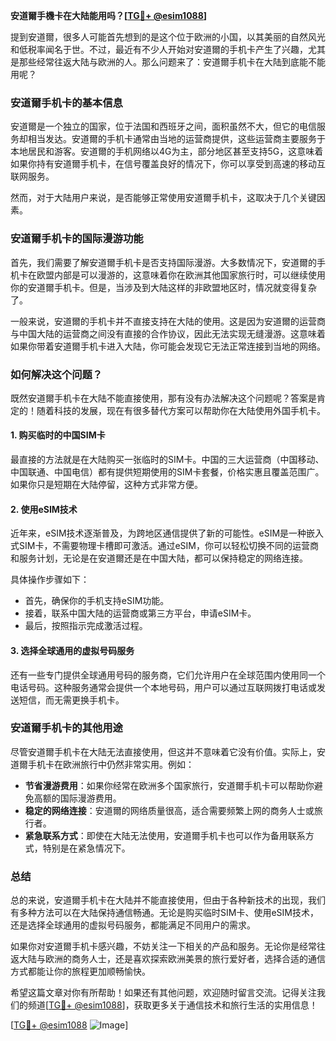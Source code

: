 **安道爾手機卡在大陆能用吗？[[TG💪+ @esim1088](https://t.me/s/esim1088)]**

提到安道爾，很多人可能首先想到的是这个位于欧洲的小国，以其美丽的自然风光和低税率闻名于世。不过，最近有不少人开始对安道爾的手机卡产生了兴趣，尤其是那些经常往返大陆与欧洲的人。那么问题来了：安道爾手机卡在大陆到底能不能用呢？

### 安道爾手机卡的基本信息

安道爾是一个独立的国家，位于法国和西班牙之间，面积虽然不大，但它的电信服务却相当发达。安道爾的手机卡通常由当地的运营商提供，这些运营商主要服务于本地居民和游客。安道爾的手机网络以4G为主，部分地区甚至支持5G，这意味着如果你持有安道爾手机卡，在信号覆盖良好的情况下，你可以享受到高速的移动互联网服务。

然而，对于大陆用户来说，是否能够正常使用安道爾手机卡，这取决于几个关键因素。

### 安道爾手机卡的国际漫游功能

首先，我们需要了解安道爾手机卡是否支持国际漫游。大多数情况下，安道爾的手机卡在欧盟内部是可以漫游的，这意味着你在欧洲其他国家旅行时，可以继续使用你的安道爾手机卡。但是，当涉及到大陆这样的非欧盟地区时，情况就变得复杂了。

一般来说，安道爾的手机卡并不直接支持在大陆的使用。这是因为安道爾的运营商与中国大陆的运营商之间没有直接的合作协议，因此无法实现无缝漫游。这意味着如果你带着安道爾手机卡进入大陆，你可能会发现它无法正常连接到当地的网络。

### 如何解决这个问题？

既然安道爾手机卡在大陆不能直接使用，那有没有办法解决这个问题呢？答案是肯定的！随着科技的发展，现在有很多替代方案可以帮助你在大陆使用外国手机卡。

#### 1. 购买临时的中国SIM卡

最直接的方法就是在大陆购买一张临时的SIM卡。中国的三大运营商（中国移动、中国联通、中国电信）都有提供短期使用的SIM卡套餐，价格实惠且覆盖范围广。如果你只是短期在大陆停留，这种方式非常方便。

#### 2. 使用eSIM技术

近年来，eSIM技术逐渐普及，为跨地区通信提供了新的可能性。eSIM是一种嵌入式SIM卡，不需要物理卡槽即可激活。通过eSIM，你可以轻松切换不同的运营商和服务计划，无论是在安道爾还是在中国大陆，都可以保持稳定的网络连接。

具体操作步骤如下：
- 首先，确保你的手机支持eSIM功能。
- 接着，联系中国大陆的运营商或第三方平台，申请eSIM卡。
- 最后，按照指示完成激活过程。

#### 3. 选择全球通用的虚拟号码服务

还有一些专门提供全球通用号码的服务商，它们允许用户在全球范围内使用同一个电话号码。这种服务通常会提供一个本地号码，用户可以通过互联网拨打电话或发送短信，而无需更换手机卡。

### 安道爾手机卡的其他用途

尽管安道爾手机卡在大陆无法直接使用，但这并不意味着它没有价值。实际上，安道爾手机卡在欧洲旅行中仍然非常实用。例如：

- **节省漫游费用**：如果你经常在欧洲多个国家旅行，安道爾手机卡可以帮助你避免高额的国际漫游费用。
- **稳定的网络连接**：安道爾的网络质量很高，适合需要频繁上网的商务人士或旅行者。
- **紧急联系方式**：即使在大陆无法使用，安道爾手机卡也可以作为备用联系方式，特别是在紧急情况下。

### 总结

总的来说，安道爾手机卡在大陆并不能直接使用，但由于各种新技术的出现，我们有多种方法可以在大陆保持通信畅通。无论是购买临时SIM卡、使用eSIM技术，还是选择全球通用的虚拟号码服务，都能满足不同用户的需求。

如果你对安道爾手机卡感兴趣，不妨关注一下相关的产品和服务。无论你是经常往返大陆与欧洲的商务人士，还是喜欢探索欧洲美景的旅行爱好者，选择合适的通信方式都能让你的旅程更加顺畅愉快。

希望这篇文章对你有所帮助！如果还有其他问题，欢迎随时留言交流。记得关注我们的频道[[TG💪+ @esim1088](https://t.me/s/esim1088)]，获取更多关于通信技术和旅行生活的实用信息！

[[TG💪+ @esim1088](https://t.me/s/esim1088) ![Image](https://i.postimg.cc/4NQfJmqS/Snipaste-2025-05-13-00-14-12.png)]